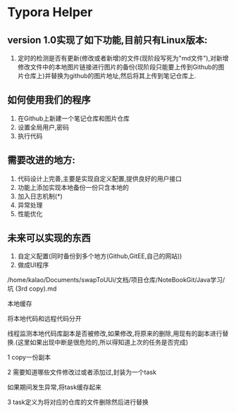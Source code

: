 # Typora Helper

## version 1.0实现了如下功能,目前只有Linux版本:

1. 定时的检测是否有更新(修改或者新增)的文件(现阶段写死为"md文件"),对新增修改文件中的本地图片链接进行图片的备份(现阶段只能要上传到Github的图片仓库上)并替换为github的图片地址,然后将其上传到笔记仓库上.

## 如何使用我们的程序

1. 在Github上新建一个笔记仓库和图片仓库
2. 设置全局用户,密码
3. 执行代码

## 需要改进的地方:

1. 代码设计上完善,主要是实现自定义配置,提供良好的用户接口
2. 功能上添加实现本地备份一份只含本地的
3. 加入日志机制(*)
4. 异常处理
5. 性能优化

## 未来可以实现的东西

1. 自定义配置(同时备份到多个地方(Github,GitEE,自己的网站))
2. 做成UI程序

/home/kalao/Documents/swapToUUi/文档/项目仓库/NoteBookGit/Java学习/坑 (3rd copy).md

本地缓存

将本地代码和远程代码分开

线程监测本地代码库副本是否被修改,如果修改,将原来的删除,用现有的副本进行替换.(这里如果出现中断是很危险的,所以得知道上次的任务是否完成)

1 copy一份副本

2 需要知道哪些文件修改过或者添加过,封装为一个task

如果期间发生异常,将task缓存起来

3 task定义为将对应的仓库的文件删除然后进行替换



